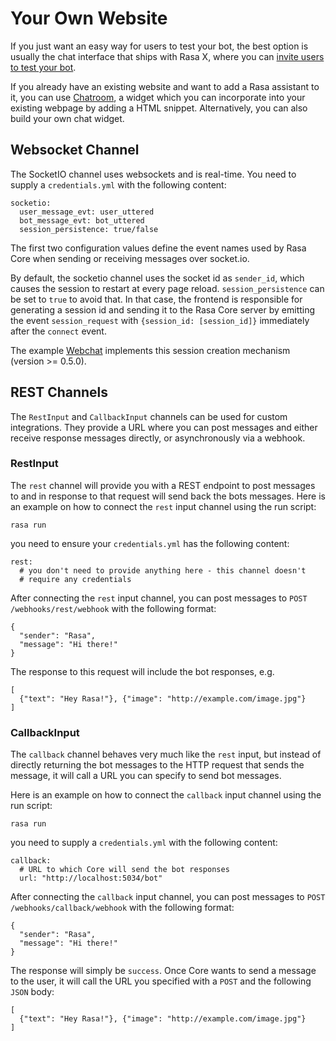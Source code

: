 # Your Own Website

If you just want an easy way for users to test your bot, the best option
is usually the chat interface that ships with Rasa X, where you can [invite users
to test your bot](https://rasa.com/docs/rasa-x/user-guide/enable-workflows/#conversations-with-test-users).

If you already have an existing website and want to add a Rasa assistant to it,
you can use [Chatroom](https://github.com/scalableminds/chatroom), a widget which you can incorporate into your existing webpage by adding a HTML snippet.
Alternatively, you can also build your own chat widget.

## Websocket Channel

The SocketIO channel uses websockets and is real-time. You need to supply
a `credentials.yml` with the following content:

```
socketio:
  user_message_evt: user_uttered
  bot_message_evt: bot_uttered
  session_persistence: true/false
```

The first two configuration values define the event names used by Rasa Core
when sending or receiving messages over socket.io.

By default, the socketio channel uses the socket id as `sender_id`, which causes
the session to restart at every page reload. `session_persistence` can be
set to `true` to avoid that. In that case, the frontend is responsible
for generating a session id and sending it to the Rasa Core server by
emitting the event `session_request` with `{session_id: [session_id]}`
immediately after the `connect` event.

The example [Webchat](https://github.com/botfront/rasa-webchat)
implements this session creation mechanism (version >= 0.5.0).

## REST Channels

The `RestInput` and `CallbackInput` channels can be used for custom integrations.
They provide a URL where you can post messages and either receive response messages
directly, or asynchronously via a webhook.

### RestInput

The `rest` channel will provide you with a REST endpoint to post messages
to and in response to that request will send back the bots messages.
Here is an example on how to connect the `rest` input channel
using the run script:

```
rasa run
```

you need to ensure your `credentials.yml` has the following content:

```
rest:
  # you don't need to provide anything here - this channel doesn't
  # require any credentials
```

After connecting the `rest` input channel, you can post messages to
`POST /webhooks/rest/webhook` with the following format:

```
{
  "sender": "Rasa",
  "message": "Hi there!"
}
```

The response to this request will include the bot responses, e.g.

```
[
  {"text": "Hey Rasa!"}, {"image": "http://example.com/image.jpg"}
]
```

### CallbackInput

The `callback` channel behaves very much like the `rest` input,
but instead of directly returning the bot messages to the HTTP
request that sends the message, it will call a URL you can specify
to send bot messages.

Here is an example on how to connect the
`callback` input channel using the run script:

```
rasa run
```

you need to supply a `credentials.yml` with the following content:

```
callback:
  # URL to which Core will send the bot responses
  url: "http://localhost:5034/bot"
```

After connecting the `callback` input channel, you can post messages to
`POST /webhooks/callback/webhook` with the following format:

```
{
  "sender": "Rasa",
  "message": "Hi there!"
}
```

The response will simply be `success`. Once Core wants to send a
message to the user, it will call the URL you specified with a `POST`
and the following `JSON` body:

```
[
  {"text": "Hey Rasa!"}, {"image": "http://example.com/image.jpg"}
]
```
